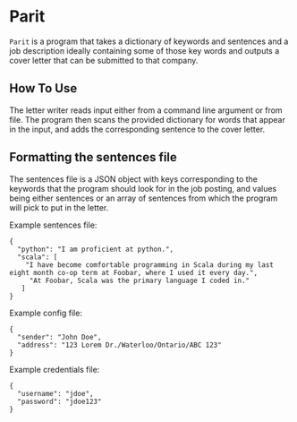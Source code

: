 # Parit

`Parit` is a program that takes a dictionary of keywords and sentences
and a job description ideally containing some of those key words and outputs a cover letter
that can be submitted to that company.

## How To Use

The letter writer reads input either from a command line argument or from file.
The program then scans the provided dictionary for words that appear in the input,
and adds the corresponding sentence to the cover letter.

## Formatting the sentences file

The sentences file is a JSON object with keys corresponding to the keywords that the program
should look for in the job posting, and values being either sentences or an array of sentences
from which the program will pick to put in the letter.

Example sentences file:

```
{
  "python": "I am proficient at python.",
  "scala": [
    "I have become comfortable programming in Scala during my last eight month co-op term at Foobar, where I used it every day.",
     "At Foobar, Scala was the primary language I coded in."
   ]
}
```

Example config file:

```
{
  "sender": "John Doe",
  "address": "123 Lorem Dr./Waterloo/Ontario/ABC 123"
}
```

Example credentials file:

```
{
  "username": "jdoe",
  "password": "jdoe123"
}
```
